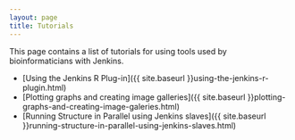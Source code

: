 ```yaml
---
layout: page
title: Tutorials
---
```


This page contains a list of tutorials for using tools used by 
bioinformaticians with Jenkins.

- [Using the Jenkins R Plug-in]({{ site.baseurl }}using-the-jenkins-r-plugin.html)
- [Plotting graphs and creating image galleries]({{ site.baseurl }}plotting-graphs-and-creating-image-galeries.html)
- [Running Structure in Parallel using Jenkins slaves]({{ site.baseurl }}running-structure-in-parallel-using-jenkins-slaves.html)